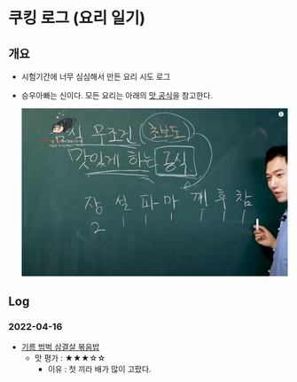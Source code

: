 # 쿠킹 로그 (요리 일기)

## 개요

- 시험기간에 너무 심심해서 만든 요리 시도 로그

- 승우아빠는 신이다. 모든 요리는 아래의 [맛 공식](https://www.youtube.com/watch?v=7vElbq6wmW4)을 참고한다.

  <img src="./승우아빠_맛공식.png" alt="맛공식" style="zoom:80%;" />

## Log

### 2022-04-16

- [기름 범벅 삼결살 볶음밥](2022-04-16/기름_범벅_삼결살_볶음밥)
  - 맛 평가 : ★★★☆☆
    - 이유 : 첫 끼라 배가 많이 고팠다.

